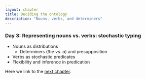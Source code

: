 ```yaml
---
layout: chapter
title: Deciding the ontology
description: "Nouns, verbs, and determiners"
---
```


### Day 3: Representing nouns vs. verbs: stochastic typing

  - Nouns as distributions
    - Determiners (*the* vs. *a*) and presupposition 
  - Verbs as stochastic predicates
  - Flexibility and inference in predication

Here we link to the [next chapter](4-composition.html).